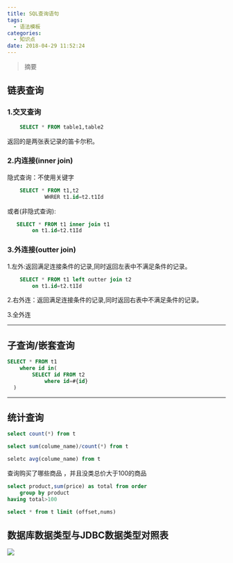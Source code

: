 ```yaml
---
title: SQL查询语句
tags:
  - 语法模板
categories:
  - 知识点
date: 2018-04-29 11:52:24
---
```


> 摘要
<!--more-->
## 链表查询

### 1.交叉查询

```sql
    SELECT * FROM table1,table2
```
返回的是两张表记录的笛卡尔积。

### 2.内连接(inner join)

隐式查询：不使用关键字
```sql
    SELECT * FROM t1,t2
            WHRER t1.id=t2.t1Id
```

或者(非隐式查询):
```sql
   SELECT * FROM t1 inner join t1
        on t1.id=t2.t1Id

```

### 3.外连接(outter join)

1.左外:返回满足连接条件的记录,同时返回左表中不满足条件的记录。
```sql
    SELECT * FROM t1 left outter join t2
        on t1.id=t2.t1Id
```

2.右外连：返回满足连接条件的记录,同时返回右表中不满足条件的记录。

3.全外连

---

## 子查询/嵌套查询

```sql
SELECT * FROM t1
    where id in(
        SELECT id FROM t2
            where id=#{id}
  )
```

---

## 统计查询

```sql
select count(*) from t
```

```sql
select sum(colume_name)/count(*) from t
```

```sql
seletc avg(colume_name) from t
```

查询购买了哪些商品 ，并且没类总价大于100的商品
```sql
select product,sum(price) as total from order
    group by product
having total>100
```


```sql
select * from t limit (offset,nums)
```
## 数据库数据类型与JDBC数据类型对照表

![](https://raw.githubusercontent.com/a347807131/ms/master/images/20200118101053.png)


